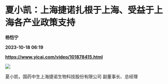 # 夏小凯：上海捷诺扎根于上海、受益于上海各产业政策支持
**杨恺宁**

**2023-10-18 06:19**

**https://www.yicai.com/video/101878415.html**

![](http://imgcdn.yicai.com/vms-new/2023/10/b7e7e231-3688-48e8-93df-4b71c0f89aeb_Bzfo.jpg) 

夏小凯，国药中生上海捷诺生物科技股份有限公司 副董事长、总经理